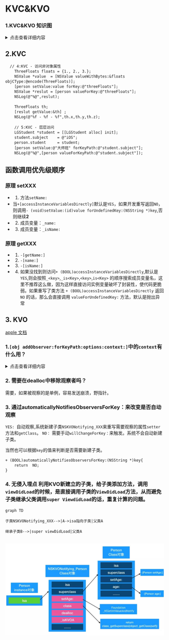 # KVC&KVO
### 1.KVC&KVO 知识图
<details>
  <summary>点击查看详细内容</summary>
  
  
* ![查看知识图](./img/KVO.png)

</details>

## 2.KVC

```
  // 4:KVC - 访问非对象属性
    ThreeFloats floats = {1., 2., 3.};
    NSValue *value  = [NSValue valueWithBytes:&floats objCType:@encode(ThreeFloats)];
    [person setValue:value forKey:@"threeFloats"];
    NSValue *reslut = [person valueForKey:@"threeFloats"];
    NSLog(@"%@",reslut);
    
    ThreeFloats th;
    [reslut getValue:&th] ;
    NSLog(@"%f - %f - %f",th.x,th.y,th.z);
    
    // 5:KVC - 层层访问
    LGStudent *student = [[LGStudent alloc] init];
    student.subject    = @"iOS";
    person.student     = student;
    [person setValue:@"大师班" forKeyPath:@"student.subject"];
    NSLog(@"%@",[person valueForKeyPath:@"student.subject"]);
```
## 函数调用优先级顺序
### 原理 setXXX
- 1. 方法`setName:`
- 当`+[accessInstanceVariablesDirectly]`默认是`YES`，如果开发重写返回`NO`，则调用`- (void)setValue:(id)value forUndefinedKey:(NSString *)key`,否则继续**2**
- 2. 成员变量：`_name:`
- 3. 成员变量：`_isName:`



### 原理 getXXX
- 1. `-[getName:]`
- 2. `-[name:]`
- 3. `-[isName:]`
- 4. 如果没找到则访问`+ (BOOL)accessInstanceVariablesDirectly`,默认是`YES`,则会按照`_<key>`,`_is<Key>`,`<key>`,`is<Key>` 的顺序搜索成员变量名，这里不推荐这么做，因为这样直接访问实例变量破坏了封装性，使代码更脆弱。如果重写了类方法 `+ (BOOL)accessInstanceVariablesDirectly` 返回 `NO` 的话，那么会直接调用 `valueForUndefinedKey:` 方法，默认是抛出异常


## 3. KVO
[apple 文档](https://developer.apple.com/library/archive/documentation/Cocoa/Conceptual/KeyValueObserving/KeyValueObserving.html#//apple_ref/doc/uid/10000177i)

### 1.`[obj addObserver:forKeyPath:options:context:]`中的`context`有什么用？
<details>
  <summary>点击查看详细内容</summary>
	
利用`context`来区分不同的对象相同的`keypath`的值,平时传`NULL`，多个对象被观察，使用指针来区分即可。

```
static NSString *KPersonKey=@"KPersonKey";
static void* personKey = &KPersonKey;
[self.person addObserver:self forKeyPath:@"nickName" options:(NSKeyValueObservingOptionNew) context:&personKey];
```

</details>


### 2. 需要在dealloc中移除观察者吗？
需要，如果被观察的是单例，容易发送崩溃，野指针。

### 3. 通过automaticallyNotifiesObserversForKey：来改变是否自动观察
`YES: `自动观察,系统新建子类`NSKVONotifying_XXX`来重写需要观察的属性`setter`方法和`getClass`。
`NO：` 需要手动`willChangeForKey：`来触发。系统不会自动新建子类。

当然也可以根据`key`的值来判断是否需要新建子类。

```
+ (BOOL)automaticallyNotifiesObserversForKey:(NSString *)key{
	return  NO;
}
```

### 4. 无侵入埋点 利用KVO新建立的子类，给子类添加方法，调用`viewDidLoad`的时候，是直接调用子类的`ViewDidLoad`方法，从而避免子类继承父类调用`super ViewdidLoad`的话，重复计算的问题。

```mermaid 
graph TD

子类NSKVONotifying_XXX-->|A->isa指向子类|父类A

继承子类B-->|super viewDidLoad|父类A


```

![](media/16122535976980.jpg)

